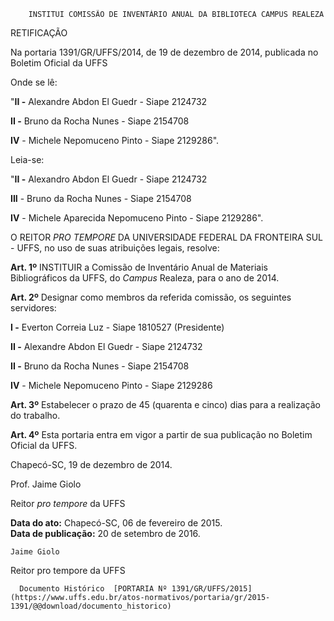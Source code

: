         INSTITUI COMISSÃO DE INVENTÁRIO ANUAL DA BIBLIOTECA CAMPUS REALEZA  

RETIFICAÇÃO

 Na portaria 1391/GR/UFFS/2014, de 19 de dezembro de 2014, publicada no Boletim Oficial da UFFS

 Onde se lê:

 "**II -** Alexandre Abdon El Guedr - Siape 2124732

 **II -** Bruno da Rocha Nunes - Siape 2154708

 **IV** - Michele Nepomuceno Pinto - Siape 2129286".

 Leia-se:

 "**II -** Alexandro Abdon El Guedr - Siape 2124732

 **III** - Bruno da Rocha Nunes - Siape 2154708

 **IV** - Michele Aparecida Nepomuceno Pinto - Siape 2129286".

 O REITOR *PRO TEMPORE* DA UNIVERSIDADE FEDERAL DA FRONTEIRA SUL - UFFS, no uso de suas atribuições legais, resolve:

 **Art. 1º** INSTITUIR a Comissão de Inventário Anual de Materiais Bibliográficos da UFFS, do *Campus* Realeza, para o ano de 2014.

 **Art. 2º** Designar como membros da referida comissão, os seguintes servidores:

 **I -** Everton Correia Luz - Siape 1810527 (Presidente)

 **II -** Alexandre Abdon El Guedr - Siape 2124732

 **II -** Bruno da Rocha Nunes - Siape 2154708

 **IV** - Michele Nepomuceno Pinto - Siape 2129286

 **Art. 3º** Estabelecer o prazo de 45 (quarenta e cinco) dias para a realização do trabalho.

 **Art. 4º** Esta portaria entra em vigor a partir de sua publicação no Boletim Oficial da UFFS.

 Chapecó-SC, 19 de dezembro de 2014.

 Prof. Jaime Giolo

 Reitor *pro tempore* da UFFS

  

   **Data do ato:** Chapecó-SC, 06 de fevereiro de 2015.   
 **Data de publicação:**  20 de setembro de 2016. 

    Jaime Giolo   
 Reitor pro tempore da UFFS 

      Documento Histórico  [PORTARIA Nº 1391/GR/UFFS/2015](https://www.uffs.edu.br/atos-normativos/portaria/gr/2015-1391/@@download/documento_historico)     
      